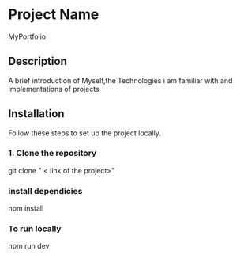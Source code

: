 
# Project Name
MyPortfolio
## Description
A brief introduction of Myself,the Technologies i am familiar with and Implementations of projects

## Installation

Follow these steps to set up the project locally.
### 1. Clone the repository
git clone " <  link of the project>"

### install dependicies
npm install

### To run locally
npm run dev
